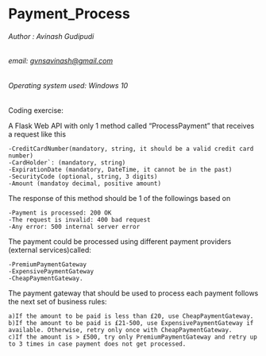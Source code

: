 # Payment_Process
###### Author : Avinash Gudipudi
###### email: gvnsavinash@gmail.com
###### Operating system used: Windows 10

Coding exercise:  

A Flask Web API with only 1 method called “ProcessPayment” that receives a request like this

    -CreditCardNumber(mandatory, string, it should be a valid credit card number)
    -CardHolder`: (mandatory, string)
    -ExpirationDate (mandatory, DateTime, it cannot be in the past)
    -SecurityCode (optional, string, 3 digits)
    -Amount (mandatoy decimal, positive amount)

The response of this method should be 1 of the followings based on

    -Payment is processed: 200 OK
    -The request is invalid: 400 bad request
    -Any error: 500 internal server error
    
The payment could be processed using different payment providers (external services)called:

    -PremiumPaymentGateway
    -ExpensivePaymentGateway
    -CheapPaymentGateway.

The payment gateway that should be used to process each payment follows the next set of business rules:

    a)If the amount to be paid is less than £20, use CheapPaymentGateway.
    b)If the amount to be paid is £21-500, use ExpensivePaymentGateway if available. Otherwise, retry only once with CheapPaymentGateway.
    c)If the amount is > £500, try only PremiumPaymentGateway and retry up to 3 times in case payment does not get processed.
    
    
